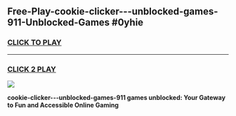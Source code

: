 
## Free-Play-cookie-clicker---unblocked-games-911-Unblocked-Games #0yhie
<h3>
<a href="https://news.freeplayer.one?title=cookie-clicker---unblocked-games-911&ref=8M">CLICK TO PLAY</a></h3>
<hr>

<h3>
<a href="https://news.freeplayer.one?title=cookie-clicker---unblocked-games-911&ref=8M">CLICK 2 PLAY</a>
  
</h3>

<a href="https://news.freeplayer.one?title=cookie-clicker---unblocked-games-911&ref=8M"><img src="https://clearcache.store/games.png"></a>


**cookie-clicker---unblocked-games-911 games unblocked: Your Gateway to Fun and Accessible Online Gaming**

